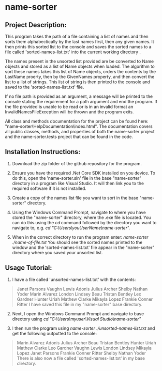 # name-sorter

## Project Description:
This program takes the path of a file containing a list of names and then sorts them alphabectically by the last names first, then any given names. It then prints this sorted list to the console and saves the sorted names to a file called 'sorted-names-list.txt' into the current working directory .

The names present in the unsorted list provided are be converted to Name objects and stored as a list of Name objects when loaded. The algorithm to sort these names takes this list of Name objects, orders the contents by the LastName proerty, then by the GivenNames property, and then convert the list to a list of strings. This list of string is then printed to the console and saved to the 'sorted-names-list.txt' file.

If no file path is provided as an argument, a message will be printed to the console stating the requirement for a path argument and end the program. If the file provided is unable to be read or is in an invalid format an InvalidNamesFileException will be thrown and the program exits.

All class and methods documentation for the project can be found here: "name-sorter\HelpDocumentation\index.html". The documentation covers all public classes, methods, and properties of both the name-sorter project and the name-sorter.tests project that can be found in the code.

## Installation Instructions:
1. Download the zip folder of the github repository for the program.

2. Ensure you have the required .Net Core SDK installed on you device. To do this, open the 'name-sorter.sln' file in the base "name-sorter" directory in a program like Visual Studio. It will then link you to the required software if it is not installed.

3. Create a copy of the names list file you want to sort in the base "name-sorter" directory.

4. Using the Windows Command Prompt, navigate to where you have stored the "name-sorter" directory, where the .exe file is located. You can do this using the *cd* command followed by the directory you want to navigate to,
e.g. *cd "C:\Users\youUserName\name-sorter"*.

5. When in the correct directory to run the program enter: *name-sorter ./name-of-file.txt*
You should see the sorted names printed to the window and the 'sorted-names-list.txt' file appear in the "name-sorter" directory where you saved your unsorted list.


## Usage Tutorial:
1. I have a file called 'unsorted-names-list.txt' with the contents:
>Janet Parsons
>Vaughn Lewis
>Adonis Julius Archer
>Shelby Nathan Yoder
>Marin Alvarez
>London Lindsey
>Beau Tristan Bentley
>Leo Gardner
>Hunter Uriah Mathew Clarke
>Mikayla Lopez
>Frankie Conner Ritter
I have saved this file in my "name-sorter" base directory.

2. Next, I open the Windows Command Prompt and navigate to base directory using *cd "C:\Users\myuser\Visual Studio\name-sorter"*

3. I then run the program using *name-sorter ./unsorted-names-list.txt* and get the following outputted to the console:
>Marin Alvarez
>Adonis Julius Archer
>Beau Tristan Bentley
>Hunter Uriah Mathew Clarke
>Leo Gardner
>Vaughn Lewis
>London Lindsey
>Mikayla Lopez
>Janet Parsons
>Frankie Conner Ritter
>Shelby Nathan Yoder
There is also now a file called 'sorted-names-list.txt' in my base directory.